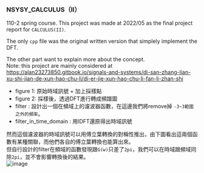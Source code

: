### NSYSY_CALCULUS（II）
110-2 spring course.
This project was made at 2022/05 as the final project report for `CALCULUS(II)`.

The only `cpp` file was the original written version that simplely implement the DFT.

The other part want to explain more about the concept.  
Note: this project are mainly considered at https://alan23273850.gitbook.io/signals-and-systems/di-san-zhang-lian-xu-shi-jian-de-xun-hao-chu-li/di-er-jie-xun-hao-chu-li-fan-li-zhan-shi

* figure 1: 原始時域訊號 + 加上採樣點
* figure 2: 採樣後，透過DFT進行轉成頻譜圖
* filter : 設計出一個在頻域上的濾波器函數，在這邊我們將remove掉 `-3~3範圍之外的頻率`。
* filter_in_time_domain : 用IDFT還原得出時域訊號

然而這個濾波器的時域訊號可以用傅立葉轉換的對稱性推出，由下圖看出這兩個函數有某種關聯，而他們各自的傅立葉轉換也能算出來。  
但自行設計的filter在頻域的函數發現跟`G(w)`只差了`2pi`，我們可以在時域跟頻域同除`2pi`，並不會影響轉換後的結果。  
![image](https://github.com/user-attachments/assets/726d3caa-6bf2-4d79-8452-782e6fc03ea6)
